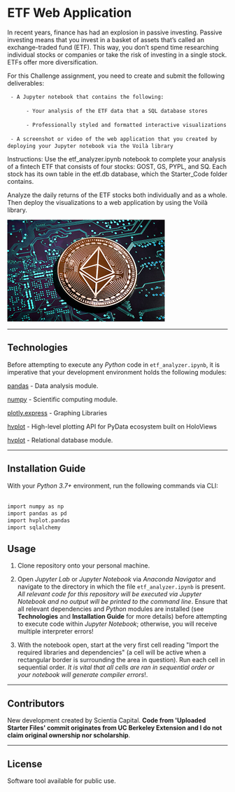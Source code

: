 # ETF Web Application

In recent years, finance has had an explosion in passive investing. Passive investing means that you invest in a basket of assets that’s called an exchange-traded fund (ETF). This way, you don’t spend time researching individual stocks or companies or take the risk of investing in a single stock. ETFs offer more diversification.

For this Challenge assignment, you need to create and submit the following deliverables:

     - A Jupyter notebook that contains the following:

          - Your analysis of the ETF data that a SQL database stores

          - Professionally styled and formatted interactive visualizations

     - A screenshot or video of the web application that you created by deploying your Jupyter notebook via the Voilà library

Instructions:  Use the etf_analyzer.ipynb notebook to complete your analysis of a fintech ETF that consists of four stocks: GOST, GS, PYPL, and SQ. Each stock has its own table in the etf.db database, which the Starter_Code folder contains.

Analyze the daily returns of the ETF stocks both individually and as a whole. Then deploy the visualizations to a web application by using the Voilà library.

     
![ETF Web Application](https://github.com/ScientiaCapital/ETF-Web-Application/blob/main/Images/ETF%20invest%20app.jpeg)

---

## Technologies

Before attempting to execute any _Python_ code in `etf_analyzer.ipynb`, it is imperative that your development environment holds the following modules:

[pandas](https://pandas.pydata.org/pandas-docs/stable/) - Data analysis module.

[numpy](https://numpy.org/doc/stable/user/quickstart.html) - Scientific computing module.

[plotly.express](https://plotly.com/python/plotly-express/) - Graphing Libraries

[hvplot](https://hvplot.holoviz.org/getting_started/index.html) - High-level plotting API for PyData ecosystem built on HoloViews

[hvplot](https://www.sqlalchemy.org/) - Relational database module.

---

## Installation Guide

With your _Python 3.7+_ environment, run the following commands via CLI:

```

import numpy as np
import pandas as pd
import hvplot.pandas
import sqlalchemy

```

## Usage

1. Clone repository onto your personal machine. 

2. Open _Jupyter Lab_ or _Jupyter Notebook_ via _Anaconda Navigator_ and navigate to the directory in which the file `etf_analyzer.ipynb` is present. _All relevant code for this repository will be executed via Jupyter Notebook and no output will be printed to the command line_. Ensure that all relevant dependencies and _Python_ modules are installed (see __Technologies__ and __Installation Guide__ for more details) before attempting to execute code within _Jupyter Notebook_; otherwise, you will receive multiple interpreter errors! 

3. With the notebook open, start at the very first cell reading "Import the required libraries and dependencies" (a cell will be active when a rectangular border is surrounding the area in question). Run each cell in sequential order. _It is vital that all cells are ran in sequential order or your notebook will generate compiler errors_!. 

---

## Contributors

New development created by Scientia Capital. **Code from 'Uploaded Starter Files' commit originates from UC Berkeley Extension and I do not claim original ownership nor scholarship**.

---

## License

Software tool available for public use. 
